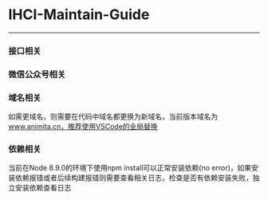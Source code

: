 # IHCI-Maintain-Guide
***
### 接口相关

### 微信公众号相关

### 域名相关
如需更域名，则需要在代码中域名都更换为新域名，当前版本域名为 www.animita.cn，推荐使用VSCode的全局替换
### 依赖相关
当前在Node 8.9.0的环境下使用npm install可以正常安装依赖(no error)，如果安装依赖报错或者后续构建报错则需要查看相关日志，检查是否有依赖安装失败，独立安装依赖查看日志
